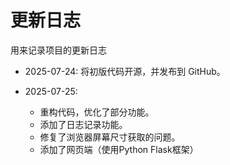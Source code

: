 # 更新日志
用来记录项目的更新日志

- 2025-07-24: 将初版代码开源，并发布到 GitHub。

- 2025-07-25: 
  - 重构代码，优化了部分功能。
  - 添加了日志记录功能。
  - 修复了浏览器屏幕尺寸获取的问题。
  - 添加了网页端（使用Python Flask框架）


